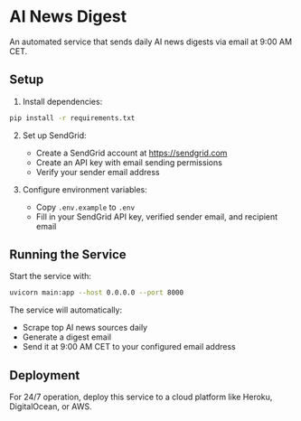 # AI News Digest

An automated service that sends daily AI news digests via email at 9:00 AM CET.

## Setup

1. Install dependencies:
```bash
pip install -r requirements.txt
```

2. Set up SendGrid:
   - Create a SendGrid account at https://sendgrid.com
   - Create an API key with email sending permissions
   - Verify your sender email address

3. Configure environment variables:
   - Copy `.env.example` to `.env`
   - Fill in your SendGrid API key, verified sender email, and recipient email

## Running the Service

Start the service with:
```bash
uvicorn main:app --host 0.0.0.0 --port 8000
```

The service will automatically:
- Scrape top AI news sources daily
- Generate a digest email
- Send it at 9:00 AM CET to your configured email address

## Deployment

For 24/7 operation, deploy this service to a cloud platform like Heroku, DigitalOcean, or AWS.
